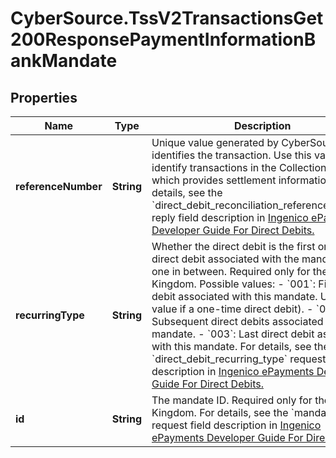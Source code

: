 # CyberSource.TssV2TransactionsGet200ResponsePaymentInformationBankMandate

## Properties
Name | Type | Description | Notes
------------ | ------------- | ------------- | -------------
**referenceNumber** | **String** | Unique value generated by CyberSource that identifies the transaction. Use this value to identify transactions in the Collections Report, which provides settlement information.  For details, see the &#x60;direct_debit_reconciliation_reference_number&#x60; reply field description in [Ingenico ePayments Developer Guide For Direct Debits.](https://apps.cybersource.com/library/documentation/dev_guides/Ingenico_ePayments_Dev/html/wwhelp/wwhimpl/js/html/wwhelp.htm)  | [optional] 
**recurringType** | **String** | Whether the direct debit is the first or last direct debit associated with the mandate, or one in between. Required only for the United Kingdom. Possible values: - &#x60;001&#x60;: First direct debit associated with this mandate. Use this value if a one-time direct debit). - &#x60;002&#x60;: Subsequent direct debits associated with this mandate. - &#x60;003&#x60;: Last direct debit associated with this mandate.  For details, see the &#x60;direct_debit_recurring_type&#x60; request field description in [Ingenico ePayments Developer Guide For Direct Debits.](https://apps.cybersource.com/library/documentation/dev_guides/Ingenico_ePayments_Dev/html/wwhelp/wwhimpl/js/html/wwhelp.htm)  | [optional] 
**id** | **String** | The mandate ID. Required only for the United Kingdom.  For details, see the &#x60;mandate_id&#x60; request field description in [Ingenico ePayments Developer Guide For Direct Debits.](https://apps.cybersource.com/library/documentation/dev_guides/Ingenico_ePayments_Dev/html/wwhelp/wwhimpl/js/html/wwhelp.htm)  | [optional] 


